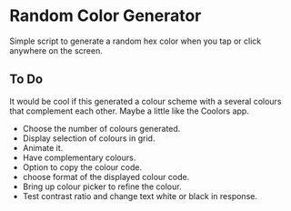 # Random Color Generator

Simple script to generate a random hex color when you tap or click anywhere on the screen.

## To Do

It would be cool if this generated a colour scheme with a several colours that complement each other. Maybe a little like the Coolors app.

- Choose the number of colours generated.
- Display selection of colours in grid.
- Animate it.
- Have complementary colours.
- Option to copy the colour code.
- choose format of the displayed colour code.
- Bring up colour picker to refine the colour.
- Test contrast ratio and change text white or black in response.
